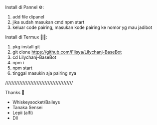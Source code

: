 Install di Pannel ⚙️:
1. add file dipanel
2. jika sudah masukan cmd npm start
3. keluar code pairing, masukan kode pairing ke nomor yg mau jadibot


Install di Termux 👨‍💻:
1. pkg install git
2. git clone https://github.com/Fiisya/Lilychanj-BaseBot
3. cd Lilychanj-BaseBot 
4. npm i
5. npm start
6. tinggal masukin aja pairing nya

///////////////////////////////////////////

Thanks 🙏
- Whiskeysocket/Baileys
- Tanaka Sensei
- Lepii (alfi)
- Dll
